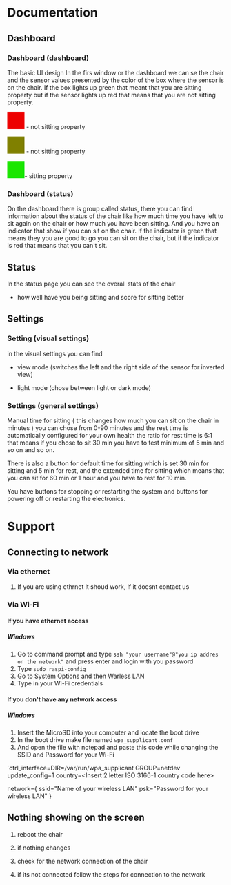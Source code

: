 # Documentation
## Dashboard
### Dashboard (dashboard)

The basic UI design
In the firs window or the dashboard we can se the chair and the sensor values presented by the color of the box where the sensor is on the chair. If the box lights up green that meant that you are sitting property but if the sensor lights up red that means that you are not sitting property. 

![image-20210211160359658](https://github.com/Macka323/chair/blob/main/images/image-20210211160359658.png?raw=true) - not sitting property

![image-20210211161725392](https://github.com/Macka323/chair/blob/main/images/image-20210211161725392.png?raw=true) - not sitting property

![image-20210211155147449](https://github.com/Macka323/chair/blob/main/images/image-20210211155147449.png?raw=true)- sitting property

### Dashboard (status)

On the dashboard there is group called status, there you can find information about the status of the chair like how much time you have left to sit again on the chair or how much you have been sitting. And you have an indicator that show if you can sit on the chair. If the indicator is green that means they you are good to go you can sit on the chair, but if the indicator is red that means that you can't sit. 

## Status 

In the status page you can see the overall stats of the chair

- how well have you being sitting and score for sitting better


## Settings

### Setting (visual settings)

in the visual settings you can find 
- view mode (switches the left and the right side of the sensor for inverted view)

- light mode (chose between light or dark mode)


### Settings (general settings)

Manual time for sitting ( this changes how much you can sit on the chair in minutes ) you can chose from 0-90 minutes and the rest time is automatically configured for your own health
the ratio for rest time is 6:1 that means if you chose to sit 30 min you have to test minimum of 5 min and so on and so on.

There is also a button for default time for sitting which is set 30 min for sitting and 5 min for rest, and the extended time for sitting which means that you can sit for 60 min or 1 hour and you have to rest for 10 min.

You have buttons for stopping or restarting the system and buttons for powering off or restarting the electronics.


# Support

## Connecting to network

### Via ethernet

1. If you are using ethrnet it shoud work, if it doesnt contact us

### Via Wi-Fi

#### If you have ethernet access 

##### Windows
1. Go to command prompt and type `ssh "your username"@"you ip addres on the network"` and press enter and login with you password
2. Type `sudo raspi-config` 
3. Go to System Options and then Warless LAN 
4. Type in your Wi-Fi credentials

#### If you don't have any network access
##### Windows 
1. Insert the MicroSD into your computer and locate the boot drive
2. In the boot drive make file named `wpa_supplicant.conf` 
3. And open the file with notepad and paste this code while changing the SSID and Password for your Wi-Fi

`ctrl_interface=DIR=/var/run/wpa_supplicant GROUP=netdev
update_config=1
country=<Insert 2 letter ISO 3166-1 country code here>

network={
 ssid="Name of your wireless LAN"
 psk="Password for your wireless LAN"
}


## Nothing showing on the screen


1. reboot the chair 

2. if nothing changes 

3. check for the network connection of the chair 

4. if its not connected follow the steps for connection to the network

